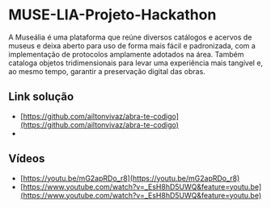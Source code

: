 # MUSE-LIA-Projeto-Hackathon
A Museália é uma plataforma que reúne diversos catálogos e acervos de museus e deixa aberto para uso de forma mais fácil e padronizada, com a implementação de protocolos amplamente adotados na área. Também cataloga objetos tridimensionais para levar uma experiência mais tangível e, ao mesmo tempo, garantir a preservação digital das obras.

## Link solução
- [https://github.com/ailtonvivaz/abra-te-codigo](https://github.com/ailtonvivaz/abra-te-codigo)
- []()

## Vídeos 
- [https://youtu.be/mG2apRDo_r8](https://youtu.be/mG2apRDo_r8)
- [https://www.youtube.com/watch?v=_EsH8hD5UWQ&feature=youtu.be](https://www.youtube.com/watch?v=_EsH8hD5UWQ&feature=youtu.be)
